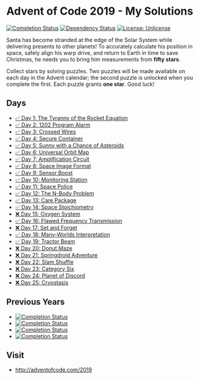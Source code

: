 # Advent of Code 2019 - My Solutions
[![Completion Status](https://img.shields.io/endpoint?url=https://raw.githubusercontent.com/staddi99/AdventOfCode/master/.github/badges/completion-2019.json)](https://github.com/staddi99/AdventOfCode/tree/main/2019)
[![Dependency Status](https://img.shields.io/david/staddi99/AdventOfCode.svg)](https://david-dm.org/staddi99/AdventOfCode)
[![License: Unlicense](https://img.shields.io/github/license/staddi99/AdventOfCode)](https://raw.githubusercontent.com/staddi99/AdventOfCode/master/LICENSE)

Santa has become stranded at the edge of the Solar System while delivering presents to other planets! To accurately calculate his position in space, safely align his warp drive, and return to Earth in time to save Christmas, he needs you to bring him measurements from **fifty stars**.

Collect stars by solving puzzles. Two puzzles will be made available on each day in the Advent calendar; the second puzzle is unlocked when you complete the first. Each puzzle grants **one star**. Good luck!

## Days

*  [✅ Day 1: The Tyranny of the Rocket Equation](day_1/)
*  [✅ Day 2: 1202 Program Alarm](day_2/)
*  [✅ Day 3: Crossed Wires](day_3/)
*  [✅ Day 4: Secure Container](day_4/)
*  [✅ Day 5: Sunny with a Chance of Asteroids](day_5/)
*  [✅ Day 6: Universal Orbit Map](day_6/)
*  [✅ Day 7: Amplification Circuit](day_7/)
*  [✅ Day 8: Space Image Format](day_8/)
*  [✅ Day 9: Sensor Boost](day_9/)
*  [✅ Day 10: Monitoring Station](day_10/)
*  [✅ Day 11: Space Police](day_11/)
*  [✅ Day 12: The N-Body Problem](day_12/)
*  [✅ Day 13: Care Package](day_13/)
*  [✅ Day 14: Space Stoichiometry](day_14/)
*  [❌ Day 15: Oxygen System]()
*  [✅ Day 16: Flawed Frequency Transmission](day_16/)
*  [❌ Day 17: Set and Forget]()
*  [✅ Day 18: Many-Worlds Interpretation](day_18/)
*  [✅ Day 19: Tractor Beam](day_19/)
*  [❌ Day 20: Donut Maze]()
*  [❌ Day 21: Springdroid Adventure]()
*  [❌ Day 22: Slam Shuffle]()
*  [❌ Day 23: Category Six]()
*  [❌ Day 24: Planet of Discord]()
*  [❌ Day 25: Cryostasis]()

## Previous Years
*  [![Completion Status](https://img.shields.io/endpoint?url=https://raw.githubusercontent.com/staddi99/AdventOfCode/master/.github/badges/completion-2018.json&label=2018)](https://github.com/staddi99/AdventOfCode/tree/main/2018)
*  [![Completion Status](https://img.shields.io/endpoint?url=https://raw.githubusercontent.com/staddi99/AdventOfCode/master/.github/badges/completion-2017.json&label=2017)](https://github.com/staddi99/AdventOfCode/tree/main/2017)
*  [![Completion Status](https://img.shields.io/endpoint?url=https://raw.githubusercontent.com/staddi99/AdventOfCode/master/.github/badges/completion-2016.json&label=2016)](https://github.com/staddi99/AdventOfCode/tree/main/2016)
*  [![Completion Status](https://img.shields.io/endpoint?url=https://raw.githubusercontent.com/staddi99/AdventOfCode/master/.github/badges/completion-2015.json&label=2015)](https://github.com/staddi99/AdventOfCode/tree/main/2015)

## Visit
*  http://adventofcode.com/2019